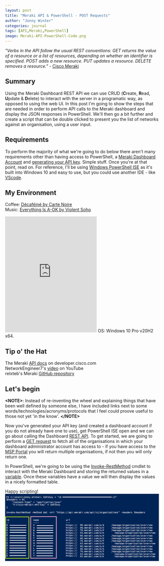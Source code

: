 ```yaml
---
layout: post
title: "Meraki API & PowerShell - POST Requests"
author: "Jonny Winter"
categories: journal
tags: [API,Meraki,PowerShell]
image: Meraki-API-PowerShell-Code.png
---
```


*"Verbs in the API follow the usual REST conventions: GET returns the value of a resource or a list of resources, depending on whether an identifier is specified. POST adds a new resource. PUT updates a resource. DELETE removes a resource."* - [Cisco Meraki](https://documentation.meraki.com/General_Administration/Other_Topics/The_Cisco_Meraki_Dashboard_API#API_Requests)

## Summary

Using the Meraki Dashboard REST API we can use CRUD (**C**reate, **R**ead, **U**pdate & **D**elete) to interact with the server in a programatic way, as opposed to using the web UI. In this post I'm going to show the steps that are needed in order to perform API calls to the Meraki dashboard and display the JSON responses in PowerShell. We'll then go a bit further and create a script that can be double clicked to present you the list of networks against an organisation, using a user input. 

## Requirements

To perform the majority of what we're going to do below there aren't many requirements other than having access to PowerShell, a [Meraki Dashboard Account](https://documentation.meraki.com/Getting_Started) and [generating your API key](https://documentation.meraki.com/General_Administration/Other_Topics/The_Cisco_Meraki_Dashboard_API). Simple stuff. Once you're at that point, read on. For reference, I'll be using [Windows PowerShell ISE](https://docs.microsoft.com/en-us/powershell/scripting/windows-powershell/ise/introducing-the-windows-powershell-ise?view=powershell-7.1) as it's built into Windows 10 and easy to use, but you could use another IDE - like [VScode](https://code.visualstudio.com/). 

## My Environment

Coffee: [Décaféiné by Carte Noire](https://www.cartenoire.co.uk/en/shop/instant/decafeine-100g.html)
<br>
Music: [Everything Is A-OK by Violent Soho](https://open.spotify.com/album/4IayAjHP3LfFZZ79jetguT?si=U3pCXCMWRuqXOn3vComiJg)
<br>
<iframe src="https://open.spotify.com/embed/album/4IayAjHP3LfFZZ79jetguT" width="300" height="380" frameborder="0" allowtransparency="true" allow="encrypted-media"></iframe>
OS: Windows 10 Pro v20H2 x64.

## Tip o' the Hat

The Meraki [API docs](https://developer.cisco.com/meraki/api-v1/) on developer.cisco.com
<br>
NetworkEngineer7's [video](https://www.youtube.com/watch?v=MTOyge6ZZmg&ab_channel=NetworkEngineer7) on YouTube
<br>
relxteb's Meraki [GitHub repository](https://github.com/relaxteb/Meraki)

## Let's begin

**&lt;NOTE>**: Instead of re-inventing the wheel and explaining things that have been well defined by someone else, I have included links next to some words/technologies/acronyms/protocols that I feel could proove useful to those not yet 'in the know'. **&lt;/NOTE>**

Now you've generated your API key (and created a dashboard account if you do not already have one to use), get PowerShell ISE open and we can go about calling the Dashboard [REST API](https://www.youtube.com/watch?v=7YcW25PHnAA&t=1s&ab_channel=WebConcepts). To get started, we are going to perform a [GET request](https://www.youtube.com/watch?v=guYMSP7JVTA&ab_channel=Telusko) to fetch all of the organisations in which your dashboard administrator account has access to - if you have access to the [MSP Portal](https://documentation.meraki.com/General_Administration/Organizations_and_Networks/Using_the_MSP_Portal_to_Manage_Multiple_Organizations) you will return multiple organisations, if not then you will only return one.

In PowerShell, we're going to be using the [Invoke-RestMethod](https://docs.microsoft.com/en-us/powershell/module/microsoft.powershell.utility/invoke-restmethod?view=powershell-7.1) cmdlet to interact with the Meraki Dashboard and storing the returned values in a [variable](https://docs.microsoft.com/en-us/powershell/module/microsoft.powershell.core/about/about_variables?view=powershell-7.1). Once these variables have a value we will then display the values in a nicely formatted table.



Happy scripting!
<a href="#"><img alt="Meraki API PowerShell Get Organisations" src="/assets/img/Meraki-API-PowerShell-Get-Organisations.png"/></a>
